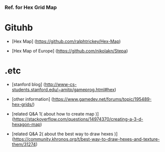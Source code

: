 ### Ref. for Hex Grid Map  
  
# Gituhb 
- [Hex Map] (https://github.com/ralphtrickey/Hex-Map)  
  
- [Hex Map of Europe] (https://github.com/nikolakn/Stepa)
  
  

# .etc  
- [stanford blog] (http://www-cs-students.stanford.edu/~amitp/gameprog.html#hex)  
  
- [other information] (https://www.gamedev.net/forums/topic/195489-hex-grids/)  
  
- [related Q&A 1( about how to create map )] (https://stackoverflow.com/questions/14974370/creating-a-3-d-hexagon-map)  
  
- [related Q&A 2( about the best way to draw hexes )] (https://community.khronos.org/t/best-way-to-draw-hexes-and-texture-them/31274)  
  
  
